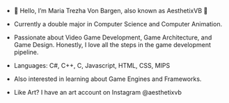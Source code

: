 - 👋 Hello, I’m Maria Trezha Von Bargen, also known as AesthetixVB 🎀

- Currently a double major in Computer Science and Computer Animation.
- Passionate about Video Game Development, Game Architecture, and Game Design.
  Honestly, I love all the steps in the game development pipeline.
  
- Languages: C#, C++, C, Javascript, HTML, CSS, MIPS

- Also interested in learning about Game Engines and Frameworks.

- Like Art? I have an art account on Instagram @aesthetixvb

  
